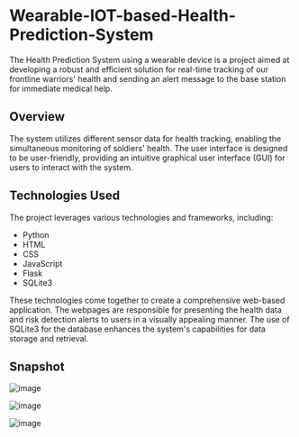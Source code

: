 # Wearable-IOT-based-Health-Prediction-System

The Health Prediction System using a wearable device is a project aimed at developing a robust and efficient solution for real-time tracking of our frontline warriors' health and sending an alert message to the base station for immediate medical help. 

## Overview

The system utilizes different sensor data for health tracking, enabling the simultaneous monitoring of soldiers' health. The user interface is designed to be user-friendly, providing an intuitive graphical user interface (GUI) for users to interact with the system.

## Technologies Used

The project leverages various technologies and frameworks, including:
- Python
- HTML
- CSS
- JavaScript
- Flask
- SQLite3

These technologies come together to create a comprehensive web-based application. The webpages are responsible for presenting the health data and risk detection alerts to users in a visually appealing manner. The use of SQLite3 for the database enhances the system's capabilities for data storage and retrieval.

## Snapshot
![image](https://github.com/akankshadubey-202/Wearable-IOT-based-Health-Prediction-System/assets/91489416/09bc9110-c6b1-46cf-bca1-47a36c3c3757)

![image](https://github.com/akankshadubey-202/Wearable-IOT-based-Health-Prediction-System/assets/91489416/bc18f245-a92d-4bfe-9758-b0fdb86cecdc)

![image](https://github.com/akankshadubey-202/Wearable-IOT-based-Health-Prediction-System/assets/91489416/c8d5d439-d14b-4903-a26b-86094548b4e4)


